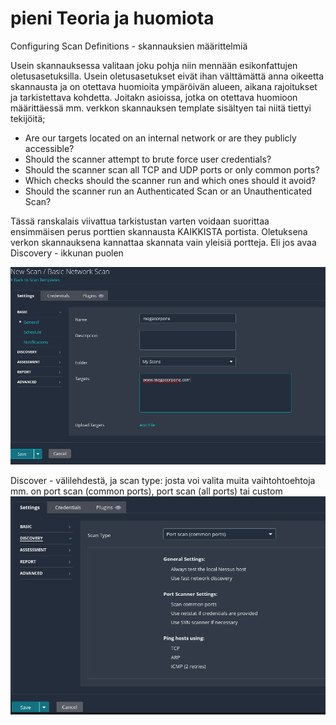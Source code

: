 # pieni Teoria ja huomiota

Configuring Scan Definitions - skannauksien määrittelmiä

Usein skannauksessa valitaan joku pohja niin mennään esikonfattujen oletusasetuksilla. Usein oletusasetukset eivät ihan välttämättä anna oikeetta skannausta ja on otettava huomioita ympäröivän alueen, aikana rajoitukset ja tarkistettava kohdetta. Joitakn asioissa, jotka on otettava huomioon määrittäessä mm. verkkon skannauksen template sisältyen tai niitä tiettyi tekijöitä;

- Are our targets located on an internal network or are they publicly accessible?
- Should the scanner attempt to brute force user credentials?
- Should the scanner scan all TCP and UDP ports or only common ports?
- Which checks should the scanner run and which ones should it avoid?
- Should the scanner run an Authenticated Scan or an Unauthenticated Scan?

Tässä ranskalais viivattua tarkistustan varten voidaan suorittaa ensimmäisen perus porttien skannausta KAIKKISTA portista. Oletuksena verkon skannauksena kannattaa skannata vain yleisiä portteja.
Eli jos avaa Discovery - ikkunan puolen

![Alt text](Screenshots/scan5.png)

Discover - välilehdestä, ja scan type: josta voi valita muita vaihtohtoehtoja mm. on port scan (common ports), port scan (all ports) tai custom 
![Alt text](Screenshots/scan6.png)


